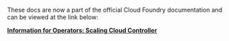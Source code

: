 These docs are now a part of the official Cloud Foundry documentation and can be viewed at the link below:

**[Information for Operators: Scaling Cloud Controller](https://docs.cloudfoundry.org/running/managing-cf/scaling-cloud-controller.html)**
